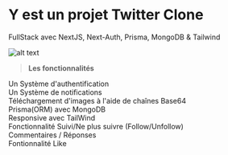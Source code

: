 #  Y est un projet Twitter Clone<br>
FullStack avec NextJS, Next-Auth, Prisma, MongoDB & Tailwind

![alt text](https://i.ibb.co/TkqmyHh/twitter.png)


> <b>Les fonctionnalités </b>

Un Système d'authentification <br>
Un Système de notifications <br>
Téléchargement d'images à l'aide de chaînes Base64<br>
Prisma(ORM) avec MongoDB<br>
Responsive avec TailWind<br>
Fonctionnalité Suivi/Ne plus suivre (Follow/Unfollow)<br>
Commentaires / Réponses<br>
Fontionnalité Like<br>
